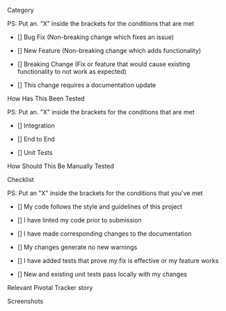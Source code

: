 Category

PS: Put an. “X” inside the brackets for the conditions that are met

- [] Bug Fix (Non-breaking change which fixes an issue)

- [] New Feature (Non-breaking change which adds functionality)

- [] Breaking Change (Fix or feature that would cause existing functionality to not work as expected)

- [] This change requires a documentation update

How Has This Been Tested

PS: Put an. "X" inside the brackets for the conditions that are met

- [] Integration

- [] End to End

- [] Unit Tests

How Should This Be Manually Tested

Checklist

PS: Put an "X" inside the brackets for the conditions that you've met

- [] My code follows the style and guidelines of this project

- [] I have linted my code prior to submission

- [] I have made corresponding changes to the documentation

- [] My changes generate no new warnings

- [] I have added tests that prove my fix is effective or my feature works

- [] New and existing unit tests pass locally with my changes

Relevant Pivotal Tracker story

Screenshots
